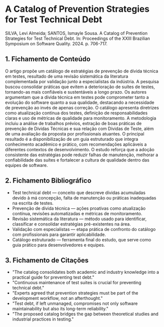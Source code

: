 # A Catalog of Prevention Strategies for Test Technical Debt

SILVA, Levi Almeida; SANTOS, Ismayle Sousa. A Catalog of Prevention Strategies for Test Technical Debt. In: Proceedings of the XXIII Brazilian Symposium on Software Quality. 2024. p. 706-717.

## 1. Fichamento de Conteúdo

O artigo propõe um catálogo de estratégias de prevenção de dívida técnica em testes, resultado de uma revisão sistemática da literatura complementada por validação junto a especialistas da indústria. A pesquisa buscou consolidar práticas que evitem a deterioração de suítes de testes, tornando-as mais confiáveis e sustentáveis a longo prazo. Os autores argumentam que a dívida técnica em testes pode comprometer tanto a evolução do software quanto a sua qualidade, destacando a necessidade de prevenção ao invés de apenas correção. O catálogo apresenta diretrizes como atualização contínua dos testes, definição de responsabilidades claras e uso de métricas de qualidade para monitoramento. A metodologia incluiu a análise de trabalhos prévios, extração de boas práticas de prevenção de Dívidas Técnicas e sua relação com Dívidas de Teste, além de uma avaliação da proposta por profissionais atuantes. O principal resultado é a disponibilização de um guia estruturado que integra conhecimento acadêmico e prático, com recomendações aplicáveis a diferentes contextos de desenvolvimento. O estudo reforça que a adoção consistente das estratégias pode reduzir falhas de manutenção, melhorar a confiabilidade das suítes e fortalecer a cultura de qualidade dentro das equipes de software.

## 2. Fichamento Bibliográfico

* Test technical debt — conceito que descreve dívidas acumuladas devido à má concepção, falta de manutenção ou práticas inadequadas na escrita de testes.
* Prevenção de dívida técnica — ações proativas como atualização contínua, revisões automatizadas e métricas de monitoramento.
* Revisão sistemática da literatura — método usado para identificar, classificar e consolidar estratégias pré-existentes na área.
* Validação com especialistas — etapa prática de confronto do catálogo com profissionais para garantir aplicabilidade.
* Catálogo estruturado — ferramenta final do estudo, que serve como guia prático para desenvolvedores e equipes.

## 3. Fichamento de Citações

* "The catalog consolidates both academic and industry knowledge into a practical guide for preventing test debt."
* "Continuous maintenance of test suites is crucial for preventing technical debt."
* "Experts agreed that prevention strategies must be part of the development workflow, not an afterthought."
* "Test debt, if left unmanaged, compromises not only software maintainability but also its long-term reliability."
* "The proposed catalog bridges the gap between theoretical studies and industrial practices in testing."

